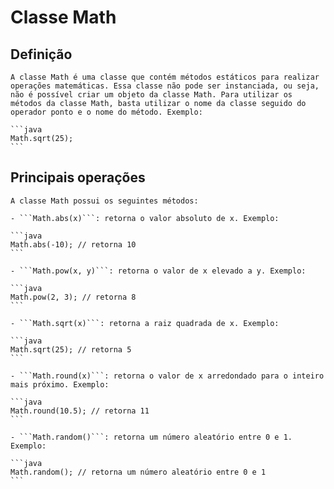 # Classe Math

  ## Definição

    A classe Math é uma classe que contém métodos estáticos para realizar operações matemáticas. Essa classe não pode ser instanciada, ou seja, não é possível criar um objeto da classe Math. Para utilizar os métodos da classe Math, basta utilizar o nome da classe seguido do operador ponto e o nome do método. Exemplo:
    
    ```java
    Math.sqrt(25);
    ```

  ## Principais operações 

    A classe Math possui os seguintes métodos:

    - ```Math.abs(x)```: retorna o valor absoluto de x. Exemplo:
    
    ```java
    Math.abs(-10); // retorna 10
    ```
    
    - ```Math.pow(x, y)```: retorna o valor de x elevado a y. Exemplo:
    
    ```java
    Math.pow(2, 3); // retorna 8
    ```
    
    - ```Math.sqrt(x)```: retorna a raiz quadrada de x. Exemplo:
    
    ```java
    Math.sqrt(25); // retorna 5
    ```
    
    - ```Math.round(x)```: retorna o valor de x arredondado para o inteiro mais próximo. Exemplo:
    
    ```java
    Math.round(10.5); // retorna 11
    ```
    
    - ```Math.random()```: retorna um número aleatório entre 0 e 1. Exemplo:
    
    ```java
    Math.random(); // retorna um número aleatório entre 0 e 1
    ```